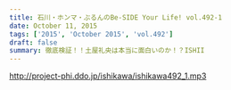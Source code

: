 ```yaml
---
title: 石川・ホンマ・ぶるんのBe-SIDE Your Life! vol.492-1
date: October 11, 2015
tags: ['2015', 'October 2015', 'vol.492']
draft: false
summary: 徹底検証！！土屋礼央は本当に面白いのか！？ISHII
---
```


http://project-phi.ddo.jp/ishikawa/ishikawa492_1.mp3